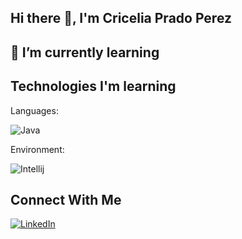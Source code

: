 ## Hi there 👋, I'm Cricelia Prado Perez

##  🌱 I’m currently learning


## Technologies I'm learning
Languages:


![Java](https://img.shields.io/badge/Java-ED8B00?style=for-the-badge&logo=openjdk&logoColor=white)

Environment:

![Intellij](https://img.shields.io/badge/Intellij-blue?logo=intellij-idea&logoColor=white)

## Connect With Me

<a href="https://www.linkedin.com/in/cricelia-p-p-945953358/">
    <img src="https://img.shields.io/badge/LinkedIn-aquamarine?style=for-the-badge&logo=linkedin&logoColor=white&labelColor=white" alt="LinkedIn"/>
  </a>


<!--
**Cricelia/Cricelia** is a ✨ _special_ ✨ repository because its `README.md` (this file) appears on your GitHub profile.

Here are some ideas to get you started:

- 🔭 I’m currently working on ...
- 🌱 I’m currently learning ...
- 👯 I’m looking to collaborate on ...
- 🤔 I’m looking for help with ...
- 💬 Ask me about ...
- 📫 How to reach me: ...
- 😄 Pronouns: ...
- ⚡ Fun fact: ...
-->
